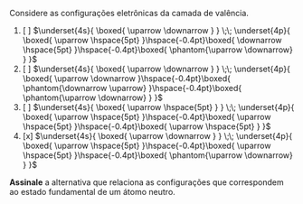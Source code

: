 Considere as configurações eletrônicas da camada de valência.

1. [ ] $\underset{4s}{ \boxed{ \uparrow \downarrow } } \;\; \underset{4p}{ \boxed{ \uparrow \hspace{5pt} }\hspace{-0.4pt}\boxed{ \downarrow \hspace{5pt} }\hspace{-0.4pt}\boxed{ \phantom{\uparrow \downarrow} } }$
2. [ ] $\underset{4s}{ \boxed{ \uparrow \downarrow } } \;\; \underset{4p}{ \boxed{ \uparrow \downarrow }\hspace{-0.4pt}\boxed{ \phantom{\downarrow \uparrow} }\hspace{-0.4pt}\boxed{ \phantom{\uparrow \downarrow} } }$
3. [ ] $\underset{4s}{ \boxed{ \uparrow \hspace{5pt} } } \;\; \underset{4p}{ \boxed{ \uparrow \hspace{5pt} }\hspace{-0.4pt}\boxed{ \uparrow \hspace{5pt} }\hspace{-0.4pt}\boxed{ \uparrow \hspace{5pt} } }$
4. [x] $\underset{4s}{ \boxed{ \uparrow \downarrow } } \;\; \underset{4p}{ \boxed{ \uparrow \hspace{5pt} }\hspace{-0.4pt}\boxed{ \uparrow \hspace{5pt} }\hspace{-0.4pt}\boxed{ \phantom{\uparrow \downarrow} } }$

**Assinale** a alternativa que relaciona as configurações que correspondem ao estado fundamental de um átomo neutro.
